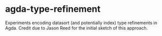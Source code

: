 # agda-type-refinement
Experiments encoding datasort (and potentially index) type refinements in Agda. Credit due to Jason Reed for the initial sketch of this approach.
